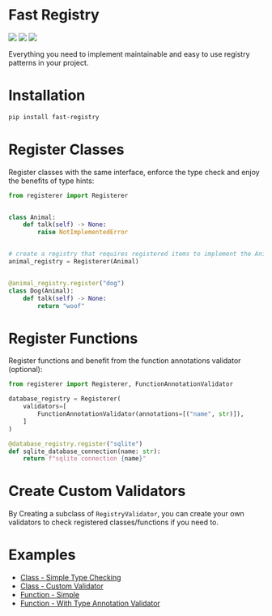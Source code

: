 # Fast Registry
[![](https://img.shields.io/pypi/v/python-registerer.svg)](https://pypi.python.org/pypi/python-registerer/)
[![](https://github.com/danialkeimasi/python-registerer/workflows/tests/badge.svg)](https://github.com/danialkeimasi/python-registerer/actions)
[![](https://img.shields.io/github/license/danialkeimasi/python-registerer.svg)](https://github.com/danialkeimasi/python-registerer/blob/master/LICENSE)

Everything you need to implement maintainable and easy to use registry patterns in your project.
# Installation

```sh
pip install fast-registry
```

# Register Classes
Register classes with the same interface, enforce the type check and enjoy the benefits of type hints:
```py
from registerer import Registerer


class Animal:
    def talk(self) -> None:
        raise NotImplementedError


# create a registry that requires registered items to implement the Animal interface:
animal_registry = Registerer(Animal)


@animal_registry.register("dog")
class Dog(Animal):
    def talk(self) -> None:
        return "woof"
```


# Register Functions
Register functions and benefit from the function annotations validator (optional):
```py
from registerer import Registerer, FunctionAnnotationValidator

database_registry = Registerer(
    validators=[
        FunctionAnnotationValidator(annotations=[("name", str)]),
    ]
)

@database_registry.register("sqlite")
def sqlite_database_connection(name: str):
    return f"sqlite connection {name}"

```

# Create Custom Validators
By Creating a subclass of `RegistryValidator`, you can create your own validators to check registered classes/functions if you need to.

# Examples
- [Class - Simple Type Checking](https://github.com/danialkeimasi/python-registerer/blob/main/examples/class.py)
- [Class - Custom Validator](https://github.com/danialkeimasi/python-registerer/blob/main/examples/class-with-custom-validator.py)
- [Function - Simple](https://github.com/danialkeimasi/python-registerer/blob/main/examples/function.py)
- [Function - With Type Annotation Validator](https://github.com/danialkeimasi/python-registerer/blob/main/examples/function-with-validator.py)
